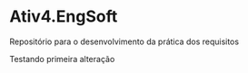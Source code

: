 # Ativ4.EngSoft

Repositório para o desenvolvimento da prática dos requisitos

Testando primeira alteração
